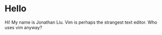 # Hello

Hi! My name is Jonathan Liu. Vim is perhaps the strangest text editor. Who uses vim anyway? 
